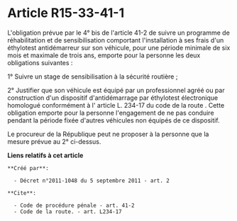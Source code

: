 # Article R15-33-41-1

L'obligation prévue par le 4° bis de l'article 41-2 de suivre un programme de réhabilitation et de sensibilisation comportant
l'installation à ses frais d'un éthylotest antidémarreur sur son véhicule, pour une période minimale de six mois et maximale
de trois ans, emporte pour la personne les deux obligations suivantes : 

1° Suivre un stage de sensibilisation à la sécurité routière ; 

2° Justifier que son véhicule est équipé par un professionnel agréé ou par construction d'un dispositif d'antidémarrage par
éthylotest électronique homologué conformément à l'
article L. 234-17 du code de la route
. Cette obligation emporte pour la personne l'engagement de ne pas conduire pendant la période fixée d'autres véhicules non
équipés de ce dispositif. 

Le procureur de la République peut ne proposer à la personne que la mesure prévue au 2° ci-dessus.

**Liens relatifs à cet article**

	**Créé par**:

	  - Décret n°2011-1048 du 5 septembre 2011 - art. 2

	**Cite**:

	  - Code de procédure pénale - art. 41-2
	  - Code de la route. - art. L234-17
